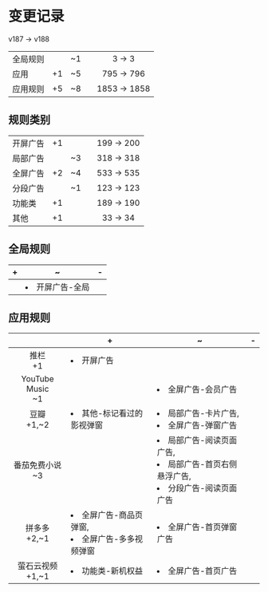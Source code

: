 # 变更记录

v187 -> v188

||||||
|-|:-:|:-:|:-:|:-:|
|全局规则||~1||3 -> 3|
|应用|+1|~5||795 -> 796|
|应用规则|+5|~8||1853 -> 1858|

## 规则类别

||||||
|-|:-:|:-:|:-:|:-:|
|开屏广告|+1|||199 -> 200|
|局部广告||~3||318 -> 318|
|全屏广告|+2|~4||533 -> 535|
|分段广告||~1||123 -> 123|
|功能类|+1|||189 -> 190|
|其他|+1|||33 -> 34|

## 全局规则

|+|~|-|
|-|-|-|
||<li>开屏广告-全局||

## 应用规则

||+|~|-|
|:-:|-|-|-|
|推栏<br>+1|<li>开屏广告|||
|YouTube Music<br>~1||<li>全屏广告-会员广告||
|豆瓣<br>+1,~2|<li>其他-标记看过的影视弹窗|<li>局部广告-卡片广告,<li>全屏广告-弹窗广告||
|番茄免费小说<br>~3||<li>局部广告-阅读页面广告,<li>局部广告-首页右侧悬浮广告,<li>分段广告-阅读页面广告||
|拼多多<br>+2,~1|<li>全屏广告-商品页弹窗,<li>全屏广告-多多视频弹窗|<li>全屏广告-首页弹窗广告||
|萤石云视频<br>+1,~1|<li>功能类-新机权益|<li>全屏广告-首页广告||
